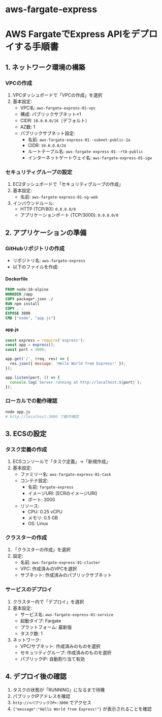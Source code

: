 # aws-fargate-express
# AWS FargateでExpress APIをデプロイする手順書

## 1. ネットワーク環境の構築

### VPCの作成
1. VPCダッシュボードで「VPCの作成」を選択
2. 基本設定:
   - VPC名: `aws-fargate-express-01-vpc`
   - 構成: パブリックサブネット×1
   - CIDR: `10.0.0.0/16`（デフォルト）
   - AZ数: 1
   - パブリックサブネット設定:
     - 名前: `aws-fargate-express-01--subnet-public-1a`
     - CIDR: `10.0.0.0/24`
     - ルートテーブル名: `aws-fargate-express-01--rtb-public`
     - インターネットゲートウェイ名: `aws-fargate-express-01-igw`

### セキュリティグループの設定
1. EC2ダッシュボードで「セキュリティグループの作成」
2. 基本設定:
   - 名前: `aws-fargate-express-01-sg-web`
3. インバウンドルール:
   - HTTP (TCP/80): `0.0.0.0/0`
   - アプリケーションポート (TCP/3000): `0.0.0.0/0`

## 2. アプリケーションの準備

### GitHubリポジトリの作成
- リポジトリ名: `aws-fargate-express`
- 以下のファイルを作成:

#### Dockerfile
```dockerfile
FROM node:18-alpine
WORKDIR /app
COPY package*.json ./
RUN npm install
COPY . .
EXPOSE 3000
CMD ["node", "app.js"]
```

#### app.js
```javascript
const express = require('express');
const app = express();
const port = 3000;

app.get('/', (req, res) => {
  res.json({ message: 'Hello World from Express!' });
});

app.listen(port, () => {
  console.log(`Server running at http://localhost:${port}`);
});
```

### ローカルでの動作確認
```bash
node app.js
# http://localhost:3000 で動作確認
```

## 3. ECSの設定

### タスク定義の作成
1. ECSコンソールで「タスク定義」→「新規作成」
2. 基本設定:
   - ファミリー名: `aws-fargate-express-01-task`
   - コンテナ設定:
     - 名前: `fargate-express`
     - イメージURI: [ECRのイメージURI]
     - ポート: 3000
   - リソース:
     - CPU: 0.25 vCPU
     - メモリ: 0.5 GB
     - OS: Linux

### クラスターの作成
1. 「クラスターの作成」を選択
2. 設定:
   - 名前: `aws-fargate-express-01-cluster`
   - VPC: 作成済みのVPCを選択
   - サブネット: 作成済みのパブリックサブネット

### サービスのデプロイ
1. クラスター内で「デプロイ」を選択
2. 基本設定:
   - サービス名: `aws-fargate-express-01-service`
   - 起動タイプ: Fargate
   - プラットフォーム: 最新版
   - タスク数: 1
3. ネットワーク:
   - VPC/サブネット: 作成済みのものを選択
   - セキュリティグループ: 作成済みのものを選択
   - パブリックIP: 自動割り当て有効

## 4. デプロイ後の確認

1. タスクの状態が「RUNNING」になるまで待機
2. パブリックIPアドレスを確認
3. `http://<パブリックIP>:3000` でアクセス
4. `{"message":"Hello World from Express!"}` が表示されることを確認
